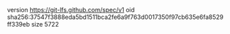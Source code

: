 version https://git-lfs.github.com/spec/v1
oid sha256:37547f3888eda5bd1511bca2fe6a9f763d0017350f97cb635e6fa8529ff339eb
size 5722
